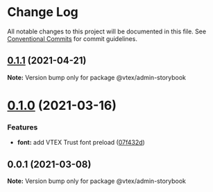 # Change Log

All notable changes to this project will be documented in this file.
See [Conventional Commits](https://conventionalcommits.org) for commit guidelines.

## [0.1.1](https://github.com/vtex/onda/compare/@vtex/admin-storybook@0.1.0...@vtex/admin-storybook@0.1.1) (2021-04-21)

**Note:** Version bump only for package @vtex/admin-storybook





# [0.1.0](https://github.com/vtex/onda/compare/@vtex/admin-storybook@0.0.1...@vtex/admin-storybook@0.1.0) (2021-03-16)


### Features

* **font:** add VTEX Trust font preload ([07f432d](https://github.com/vtex/onda/commit/07f432d8c6f74e8af4de6d5ca5f188466480f567))





## 0.0.1 (2021-03-08)

**Note:** Version bump only for package @vtex/admin-storybook
